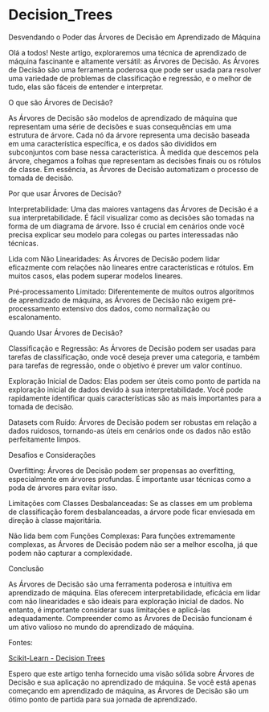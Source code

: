 ﻿# Decision_Trees

Desvendando o Poder das Árvores de Decisão em Aprendizado de Máquina

Olá a todos! Neste artigo, exploraremos uma técnica de aprendizado de máquina fascinante e altamente versátil: as Árvores de Decisão. As Árvores de Decisão são uma ferramenta poderosa que pode ser usada para resolver uma variedade de problemas de classificação e regressão, e o melhor de tudo, elas são fáceis de entender e interpretar.

O que são Árvores de Decisão?

As Árvores de Decisão são modelos de aprendizado de máquina que representam uma série de decisões e suas consequências em uma estrutura de árvore. Cada nó da árvore representa uma decisão baseada em uma característica específica, e os dados são divididos em subconjuntos com base nessa característica. À medida que descemos pela árvore, chegamos a folhas que representam as decisões finais ou os rótulos de classe. Em essência, as Árvores de Decisão automatizam o processo de tomada de decisão.

Por que usar Árvores de Decisão?

Interpretabilidade: Uma das maiores vantagens das Árvores de Decisão é a sua interpretabilidade. É fácil visualizar como as decisões são tomadas na forma de um diagrama de árvore. Isso é crucial em cenários onde você precisa explicar seu modelo para colegas ou partes interessadas não técnicas.

Lida com Não Linearidades: As Árvores de Decisão podem lidar eficazmente com relações não lineares entre características e rótulos. Em muitos casos, elas podem superar modelos lineares.

Pré-processamento Limitado: Diferentemente de muitos outros algoritmos de aprendizado de máquina, as Árvores de Decisão não exigem pré-processamento extensivo dos dados, como normalização ou escalonamento.

Quando Usar Árvores de Decisão?

Classificação e Regressão: As Árvores de Decisão podem ser usadas para tarefas de classificação, onde você deseja prever uma categoria, e também para tarefas de regressão, onde o objetivo é prever um valor contínuo.

Exploração Inicial de Dados: Elas podem ser úteis como ponto de partida na exploração inicial de dados devido à sua interpretabilidade. Você pode rapidamente identificar quais características são as mais importantes para a tomada de decisão.

Datasets com Ruído: Árvores de Decisão podem ser robustas em relação a dados ruidosos, tornando-as úteis em cenários onde os dados não estão perfeitamente limpos.

Desafios e Considerações

Overfitting: Árvores de Decisão podem ser propensas ao overfitting, especialmente em árvores profundas. É importante usar técnicas como a poda de árvores para evitar isso.

Limitações com Classes Desbalanceadas: Se as classes em um problema de classificação forem desbalanceadas, a árvore pode ficar enviesada em direção à classe majoritária.

Não lida bem com Funções Complexas: Para funções extremamente complexas, as Árvores de Decisão podem não ser a melhor escolha, já que podem não capturar a complexidade.

Conclusão

As Árvores de Decisão são uma ferramenta poderosa e intuitiva em aprendizado de máquina. Elas oferecem interpretabilidade, eficácia em lidar com não linearidades e são ideais para exploração inicial de dados. No entanto, é importante considerar suas limitações e aplicá-las adequadamente. Compreender como as Árvores de Decisão funcionam é um ativo valioso no mundo do aprendizado de máquina.

Fontes:

[Scikit-Learn - Decision Trees](https://scikit-learn.org/stable/modules/tree.html)

Espero que este artigo tenha fornecido uma visão sólida sobre Árvores de Decisão e sua aplicação no aprendizado de máquina. Se você está apenas começando em aprendizado de máquina, as Árvores de Decisão são um ótimo ponto de partida para sua jornada de aprendizado.
